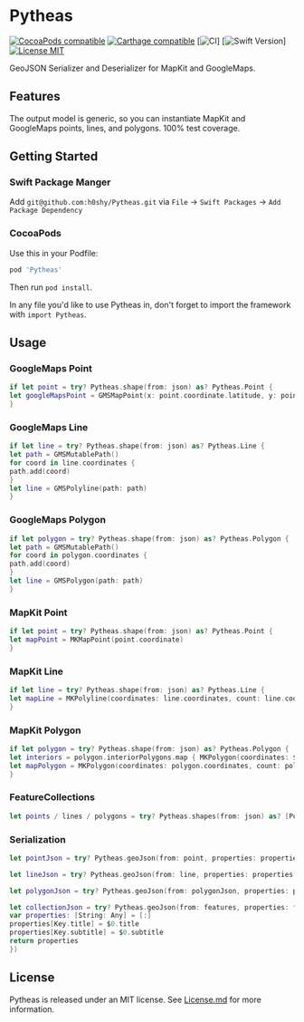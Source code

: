 # Pytheas

[![CocoaPods compatible](https://img.shields.io/cocoapods/v/Pytheas.svg)](https://cocoapods.org/pods/Pytheas)
[![Carthage compatible](https://img.shields.io/badge/Carthage-compatible-4BC51D.svg?style=flat)](https://github.com/Carthage/Carthage)
[![CI](https://github.com/h0shy/Pytheas/workflows/BuildAndTest/badge.svg)]
[![Swift Version](https://img.shields.io/badge/Swift-5.x-orange.svg)]
[![License MIT](https://img.shields.io/npm/l/express.svg?style=flat)](https://en.wikipedia.org/wiki/MIT_License)

GeoJSON Serializer and Deserializer for MapKit and GoogleMaps.

## Features

The output model is generic, so you can instantiate MapKit and GoogleMaps points, lines, and polygons. 100% test coverage.

## Getting Started

### Swift Package Manger

Add `git@github.com:h0shy/Pytheas.git` via `File` -> `Swift Packages` -> `Add Package Dependency`

### CocoaPods

Use this in your Podfile:

```rb
pod 'Pytheas'
```

Then run `pod install`.



In any file you'd like to use Pytheas in, don't forget to
import the framework with `import Pytheas`.

## Usage

### GoogleMaps Point

```swift
if let point = try? Pytheas.shape(from: json) as? Pytheas.Point {
let googleMapsPoint = GMSMapPoint(x: point.coordinate.latitude, y: point.coordinate.longitude)
}
```

### GoogleMaps Line

```swift
if let line = try? Pytheas.shape(from: json) as? Pytheas.Line {
let path = GMSMutablePath()
for coord in line.coordinates {
path.add(coord)
}
let line = GMSPolyline(path: path)
}
```

### GoogleMaps Polygon

```swift
if let polygon = try? Pytheas.shape(from: json) as? Pytheas.Polygon {
let path = GMSMutablePath()
for coord in polygon.coordinates {
path.add(coord)
}
let line = GMSPolygon(path: path)
}
```

### MapKit Point

```swift
if let point = try? Pytheas.shape(from: json) as? Pytheas.Point {
let mapPoint = MKMapPoint(point.coordinate)
}
```

### MapKit Line

```swift
if let line = try? Pytheas.shape(from: json) as? Pytheas.Line {
let mapLine = MKPolyline(coordinates: line.coordinates, count: line.coordinates.count)
}
```

### MapKit Polygon

```swift
if let polygon = try? Pytheas.shape(from: json) as? Pytheas.Polygon {
let interiors = polygon.interiorPolygons.map { MKPolygon(coordinates: $0.coordinates, count: $0.coordinates.count) }
let mapPolygon = MKPolygon(coordinates: polygon.coordinates, count: polygon.coordinates.count, interiorPolygons: interiors)
}
```

### FeatureCollections

```swift
let points / lines / polygons = try? Pytheas.shapes(from: json) as? [Point] / [Line] / [Polygon]
```

### Serialization

```swift
let pointJson = try? Pytheas.geoJson(from: point, properties: properties(from: point))
```

```swift
let lineJson = try? Pytheas.geoJson(from: line, properties: properties(from: line))
```

```swift
let polygonJson = try? Pytheas.geoJson(from: polygonJson, properties: properties(from: polygonJson))
```

```swift
let collectionJson = try? Pytheas.geoJson(from: features, properties: features.map {
var properties: [String: Any] = [:]
properties[Key.title] = $0.title
properties[Key.subtitle] = $0.subtitle
return properties
})
```

## License

Pytheas is released under an MIT license. See [License.md](https://github.com/Pytheas/Pytheas/blob/master/License.md) for more information.
